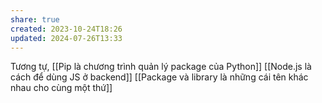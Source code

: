 ```yaml
---
share: true
created: 2023-10-24T18:26
updated: 2024-07-26T13:33
---
```

Tương tự, [[Pip là chương trình quản lý package của Python]]
[[Node.js là cách để dùng JS ở backend]]
[[Package và library là những cái tên khác nhau cho cùng một thứ]]
